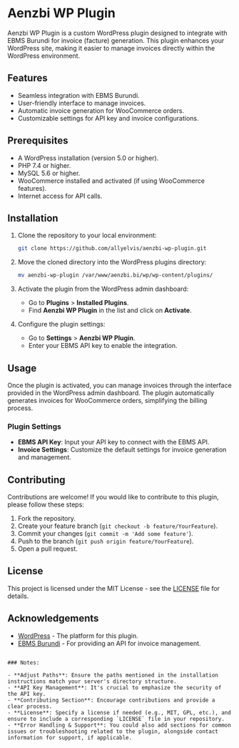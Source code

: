 # Aenzbi WP Plugin

Aenzbi WP Plugin is a custom WordPress plugin designed to integrate with EBMS Burundi for invoice (facture) generation. This plugin enhances your WordPress site, making it easier to manage invoices directly within the WordPress environment.

## Features

- Seamless integration with EBMS Burundi.
- User-friendly interface to manage invoices.
- Automatic invoice generation for WooCommerce orders.
- Customizable settings for API key and invoice configurations.

## Prerequisites

- A WordPress installation (version 5.0 or higher).
- PHP 7.4 or higher.
- MySQL 5.6 or higher.
- WooCommerce installed and activated (if using WooCommerce features).
- Internet access for API calls.

## Installation

1. Clone the repository to your local environment:

   ```bash
   git clone https://github.com/allyelvis/aenzbi-wp-plugin.git
   ```

2. Move the cloned directory into the WordPress plugins directory:

   ```bash
   mv aenzbi-wp-plugin /var/www/aenzbi.bi/wp/wp-content/plugins/
   ```

3. Activate the plugin from the WordPress admin dashboard:

   - Go to **Plugins** > **Installed Plugins**.
   - Find **Aenzbi WP Plugin** in the list and click on **Activate**.

4. Configure the plugin settings:

   - Go to **Settings** > **Aenzbi WP Plugin**.
   - Enter your EBMS API key to enable the integration.

## Usage

Once the plugin is activated, you can manage invoices through the interface provided in the WordPress admin dashboard. The plugin automatically generates invoices for WooCommerce orders, simplifying the billing process.

### Plugin Settings

- **EBMS API Key**: Input your API key to connect with the EBMS API.
- **Invoice Settings**: Customize the default settings for invoice generation and management.

## Contributing

Contributions are welcome! If you would like to contribute to this plugin, please follow these steps:

1. Fork the repository.
2. Create your feature branch (`git checkout -b feature/YourFeature`).
3. Commit your changes (`git commit -m 'Add some feature'`).
4. Push to the branch (`git push origin feature/YourFeature`).
5. Open a pull request.

## License

This project is licensed under the MIT License - see the [LICENSE](LICENSE) file for details.

## Acknowledgements

- [WordPress](https://wordpress.org/) - The platform for this plugin.
- [EBMS Burundi](https://ebms.bi) - For providing an API for invoice management.
```

### Notes:

- **Adjust Paths**: Ensure the paths mentioned in the installation instructions match your server's directory structure.
- **API Key Management**: It's crucial to emphasize the security of the API key.
- **Contributing Section**: Encourage contributions and provide a clear process.
- **License**: Specify a license if needed (e.g., MIT, GPL, etc.), and ensure to include a corresponding `LICENSE` file in your repository.
- **Error Handling & Support**: You could also add sections for common issues or troubleshooting related to the plugin, alongside contact information for support, if applicable.
